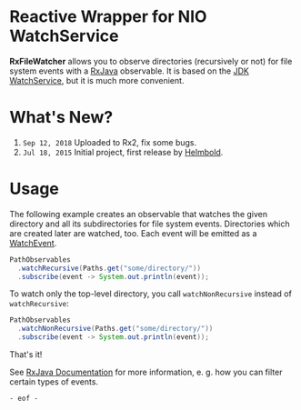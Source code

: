 # Reactive Wrapper for NIO WatchService

**RxFileWatcher** allows you to observe directories (recursively or not) for file system events with a [RxJava](https://github.com/ReactiveX/RxJava) observable. It is based on the [JDK WatchService](https://docs.oracle.com/javase/8/docs/api/java/nio/file/WatchService.html), but it is much more convenient.

# What's New?

1. `Sep 12, 2018` Uploaded to Rx2, fix some bugs.
2. `Jul 18, 2015` Initial project, first release by [Helmbold](https://github.com/helmbold).


# Usage

The following example creates an observable that watches the given directory and all its subdirectories for file system events. Directories which are created later are watched, too. Each event will be emitted as a [WatchEvent](https://docs.oracle.com/javase/8/docs/api/java/nio/file/WatchEvent.html).

```java
PathObservables
  .watchRecursive(Paths.get("some/directory/"))
  .subscribe(event -> System.out.println(event));
```

To watch only the top-level directory, you call `watchNonRecursive` instead of `watchRecursive`:

```java
PathObservables
  .watchNonRecursive(Paths.get("some/directory/"))
  .subscribe(event -> System.out.println(event));
```

That's it!

See [RxJava Documentation](https://github.com/ReactiveX/RxJava/wiki) for more information, e. g. how you can filter certain types of events.

`- eof -`
